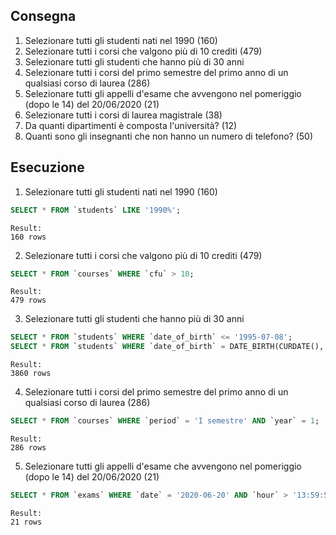 ## Consegna

1. Selezionare tutti gli studenti nati nel 1990 (160)
2. Selezionare tutti i corsi che valgono più di 10 crediti (479)
3. Selezionare tutti gli studenti che hanno più di 30 anni
4. Selezionare tutti i corsi del primo semestre del primo anno di un qualsiasi corso di laurea (286)
5. Selezionare tutti gli appelli d'esame che avvengono nel pomeriggio (dopo le 14) del 20/06/2020 (21)
6. Selezionare tutti i corsi di laurea magistrale (38)
7. Da quanti dipartimenti è composta l'università? (12)
8. Quanti sono gli insegnanti che non hanno un numero di telefono? (50)

## Esecuzione

1. Selezionare tutti gli studenti nati nel 1990 (160)

```sql
SELECT * FROM `students` LIKE '1990%';
```
    Result:
    160 rows

2. Selezionare tutti i corsi che valgono più di 10 crediti (479)

```sql
SELECT * FROM `courses` WHERE `cfu` > 10;
```
    Result:
    479 rows

3. Selezionare tutti gli studenti che hanno più di 30 anni

```sql
SELECT * FROM `students` WHERE `date_of_birth` <= '1995-07-08';
SELECT * FROM `students` WHERE `date_of_birth` = DATE_BIRTH(CURDATE(), INTERVAL 30 YEARS);
```
    Result:
    3860 rows

4. Selezionare tutti i corsi del primo semestre del primo anno di un qualsiasi corso di laurea (286)

```sql
SELECT * FROM `courses` WHERE `period` = 'I semestre' AND `year` = 1;
```
    Result:
    286 rows

5. Selezionare tutti gli appelli d'esame che avvengono nel pomeriggio (dopo le 14) del 20/06/2020 (21)

```sql
SELECT * FROM `exams` WHERE `date` = '2020-06-20' AND `hour` > '13:59:59';
```
    Result:
    21 rows